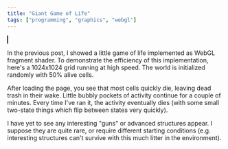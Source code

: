 ```yaml
---
title: "Giant Game of Life"
tags: ["programming", "graphics", "webgl"]
---
```


<canvas id="canvas" height="1024" width="1024" style="image-rendering: pixelated; border: 1px solid black;"></canvas>
<script type="x-shader/x-fragment" id="fragment-shader-display">
  precision mediump float;
  uniform sampler2D state;
  void main(void) {
    vec2 coord = vec2(gl_FragCoord)/1024.0;
    gl_FragColor = texture2D(state, coord);
  }
</script>
<script type="x-shader/x-fragment" id="fragment-shader-stepper">
  precision mediump float;
  uniform sampler2D previousState;
  int wasAlive(vec2 coord) {
    if (coord.x < 0.0 || 1024.0 < coord.x || coord.y < 0.0 || 1024.0 < coord.y) return 0;
    vec4 px = texture2D(previousState, coord/1024.0);
    return px.r < 0.1 ? 1 : 0;
  }
  void main(void) {
    vec2 coord = vec2(gl_FragCoord);
    int aliveNeighbors =
      wasAlive(coord+vec2(-1.,-1.)) +
      wasAlive(coord+vec2(-1.,0.)) +
      wasAlive(coord+vec2(-1.,1.)) +
      wasAlive(coord+vec2(0.,-1.)) +
      wasAlive(coord+vec2(0.,1.)) +
      wasAlive(coord+vec2(1.,-1.)) +
      wasAlive(coord+vec2(1.,0.)) +
      wasAlive(coord+vec2(1.,1.));
    bool nowAlive = wasAlive(coord) == 1 ? 2 <= aliveNeighbors && aliveNeighbors <= 3 : 3 == aliveNeighbors;
    gl_FragColor = nowAlive ? vec4(0.,0.,0.,1.) : vec4(1.,1.,1.,1.);
  }
</script>
<script>
  const canvasEl = document.getElementById("canvas");
  const gl = canvasEl.getContext("webgl");

  function createShader(ty, src) {
    const s = gl.createShader(ty);
    gl.shaderSource(s, src);
    gl.compileShader(s);
    if (!gl.getShaderParameter(s, gl.COMPILE_STATUS)) {
      console.error("Could not compile shader", ty, src, gl.getShaderInfoLog(s));
    }
    return s;
  }
  const vertexShader = createShader(gl.VERTEX_SHADER, "attribute vec2 coord; void main(void) { gl_Position = vec4(coord, 0.0, 1.0); }");
  const fragShaderDisplay = createShader(gl.FRAGMENT_SHADER, document.getElementById("fragment-shader-display").innerText);
  const fragShaderStepper = createShader(gl.FRAGMENT_SHADER, document.getElementById("fragment-shader-stepper").innerText);

  function createProgram(vs, fs) {
    const p = gl.createProgram();
    gl.attachShader(p, vs);
    gl.attachShader(p, fs);
    gl.linkProgram(p);
    if (!gl.getProgramParameter(p, gl.LINK_STATUS)) {
      console.error("Error linking program", gl.getProgramInfoLog(p));
    }
    return p;
  }
  const displayProg = createProgram(vertexShader, fragShaderDisplay);
  const stepperProg = createProgram(vertexShader, fragShaderStepper);

  gl.useProgram(stepperProg);

  const stepperProgCoordLoc = gl.getAttribLocation(stepperProg, "coord");
  const stepperProgPreviousStateLoc = gl.getUniformLocation(stepperProg, "previousState");

  const displayProgCoordLoc = gl.getAttribLocation(displayProg, "coord");
  const displayProgStateLoc = gl.getUniformLocation(displayProg, "state");

  const vertexBuffer = gl.createBuffer();
  gl.bindBuffer(gl.ARRAY_BUFFER, vertexBuffer);
  gl.bufferData(gl.ARRAY_BUFFER, new Float32Array([
    -1,-1,  1,-1,  1,1,  -1,1,
  ]), gl.STATIC_DRAW);

  // Note we must bind ARRAY_BUFFER before running vertexAttribPointer!
  // This is confusing and deserves a blog post
  // https://stackoverflow.com/questions/7617668/glvertexattribpointer-needed-everytime-glbindbuffer-is-called
  gl.vertexAttribPointer(stepperProgCoordLoc, 2, gl.FLOAT, false, 0, 0);

  const elementBuffer = gl.createBuffer();
  gl.bindBuffer(gl.ELEMENT_ARRAY_BUFFER, elementBuffer);
  gl.bufferData(gl.ELEMENT_ARRAY_BUFFER, new Uint8Array([0,1,2,3]), gl.STATIC_DRAW);

  const startState = new Uint8Array(1024*1024*3);
  for (let i = 0; i < 1024*1024; i++) {
    const intensity = Math.random() < 0.5 ? 255 : 0;
    startState[i*3  ] = intensity;
    startState[i*3+1] = intensity;
    startState[i*3+2] = intensity;
  }

  const texture0 = gl.createTexture();
  gl.activeTexture(gl.TEXTURE0);
  gl.bindTexture(gl.TEXTURE_2D, texture0);
  gl.texImage2D(gl.TEXTURE_2D, 0, gl.RGB, 1024, 1024, 0, gl.RGB, gl.UNSIGNED_BYTE, startState);
  gl.texParameteri(gl.TEXTURE_2D, gl.TEXTURE_MAG_FILTER, gl.NEAREST);
  gl.texParameteri(gl.TEXTURE_2D, gl.TEXTURE_MIN_FILTER, gl.NEAREST);
  gl.generateMipmap(gl.TEXTURE_2D);

  const texture1 = gl.createTexture();
  gl.activeTexture(gl.TEXTURE0+1);
  gl.bindTexture(gl.TEXTURE_2D, texture1);
  gl.texImage2D(gl.TEXTURE_2D, 0, gl.RGB, 1024, 1024, 0, gl.RGB, gl.UNSIGNED_BYTE, startState);
  gl.texParameteri(gl.TEXTURE_2D, gl.TEXTURE_MAG_FILTER, gl.NEAREST);
  gl.texParameteri(gl.TEXTURE_2D, gl.TEXTURE_MIN_FILTER, gl.NEAREST);
  gl.generateMipmap(gl.TEXTURE_2D);

  const framebuffers = [gl.createFramebuffer(), gl.createFramebuffer()];

  gl.bindFramebuffer(gl.FRAMEBUFFER, framebuffers[0]);
  gl.framebufferTexture2D(gl.FRAMEBUFFER, gl.COLOR_ATTACHMENT0, gl.TEXTURE_2D, texture0, 0);

  gl.bindFramebuffer(gl.FRAMEBUFFER, framebuffers[1]);
  gl.framebufferTexture2D(gl.FRAMEBUFFER, gl.COLOR_ATTACHMENT0, gl.TEXTURE_2D, texture1, 0);

  let nextStateIndex = 0;
  function draw() {
    const previousStateIndex = 1 - nextStateIndex;

    gl.bindFramebuffer(gl.FRAMEBUFFER, framebuffers[nextStateIndex]);
    gl.useProgram(stepperProg);
    gl.enableVertexAttribArray(stepperProgCoordLoc);
    gl.uniform1i(stepperProgPreviousStateLoc, previousStateIndex);
    gl.drawElements(gl.TRIANGLE_FAN, 4, gl.UNSIGNED_BYTE, 0);

    gl.bindFramebuffer(gl.FRAMEBUFFER, null);
    gl.useProgram(displayProg);
    gl.uniform1i(displayProgStateLoc, nextStateIndex);
    gl.drawElements(gl.TRIANGLE_FAN, 4, gl.UNSIGNED_BYTE, 0);

    nextStateIndex = previousStateIndex;

    requestAnimationFrame(draw);
  }
  draw();
</script>

In the previous post,
I showed a little game of life implemented as WebGL fragment shader.
To demonstrate the efficiency of this implementation,
here's a 1024x1024 grid running at high speed.
The world is initialized randomly with 50% alive cells.

After loading the page,
you see that most cells quickly die,
leaving dead trash in their wake.
Little bubbly pockets of activity continue for a couple of minutes.
Every time I've ran it,
the activity eventually dies
(with some small two-state things which flip between states very quickly).

I have yet to see any interesting "guns" or advanced structures appear.
I suppose they are quite rare,
or require different starting conditions
(e.g. interesting structures can't survive with this much litter in the environment).
